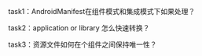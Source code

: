 task1：AndroidManifest在组件模式和集成模式下如果处理？

task2：application or library 怎么快速转换？

task3：资源文件如何在个组件之间保持唯一性？